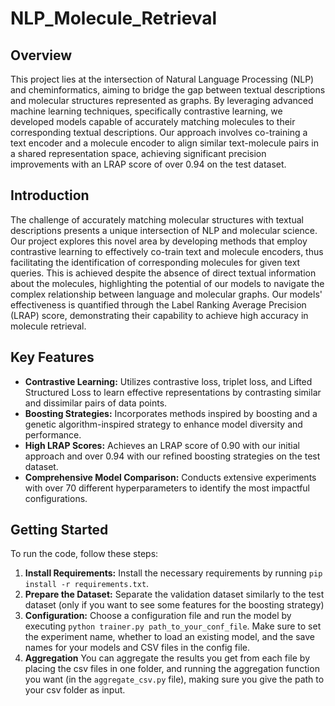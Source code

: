# NLP_Molecule_Retrieval

## Overview
This project lies at the intersection of Natural Language Processing (NLP) and cheminformatics, aiming to bridge the gap between textual descriptions and molecular structures represented as graphs. By leveraging advanced machine learning techniques, specifically contrastive learning, we developed models capable of accurately matching molecules to their corresponding textual descriptions. Our approach involves co-training a text encoder and a molecule encoder to align similar text-molecule pairs in a shared representation space, achieving significant precision improvements with an LRAP score of over 0.94 on the test dataset.

## Introduction
The challenge of accurately matching molecular structures with textual descriptions presents a unique intersection of NLP and molecular science. Our project explores this novel area by developing methods that employ contrastive learning to effectively co-train text and molecule encoders, thus facilitating the identification of corresponding molecules for given text queries. This is achieved despite the absence of direct textual information about the molecules, highlighting the potential of our models to navigate the complex relationship between language and molecular graphs. Our models' effectiveness is quantified through the Label Ranking Average Precision (LRAP) score, demonstrating their capability to achieve high accuracy in molecule retrieval.

## Key Features
- **Contrastive Learning:** Utilizes contrastive loss, triplet loss, and Lifted Structured Loss to learn effective representations by contrasting similar and dissimilar pairs of data points.
- **Boosting Strategies:** Incorporates methods inspired by boosting and a genetic algorithm-inspired strategy to enhance model diversity and performance.
- **High LRAP Scores:** Achieves an LRAP score of 0.90 with our initial approach and over 0.94 with our refined boosting strategies on the test dataset.
- **Comprehensive Model Comparison:** Conducts extensive experiments with over 70 different hyperparameters to identify the most impactful configurations.

## Getting Started
To run the code, follow these steps:
1. **Install Requirements:** Install the necessary requirements by running `pip install -r requirements.txt`.
2. **Prepare the Dataset:** Separate the validation dataset similarly to the test dataset (only if you want to see some features for the boosting strategy)
3. **Configuration:** Choose a configuration file and run the model by executing `python trainer.py path_to_your_conf_file`. Make sure to set the experiment name, whether to load an existing model, and the save names for your models and CSV files in the config file.
4. **Aggregation** You can aggregate the results you get from each file by placing the csv files in one folder, and running the aggregation function you want (in the `aggregate_csv.py` file), making sure you give the path to your csv folder as input.
